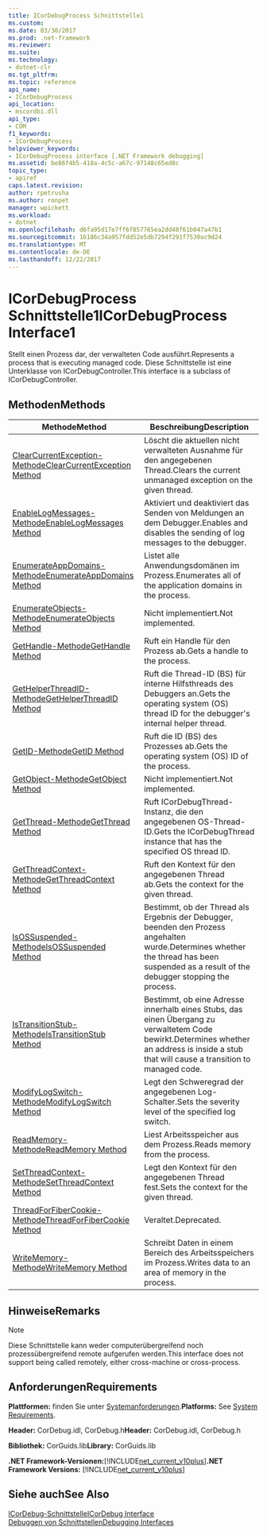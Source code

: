 ```yaml
---
title: ICorDebugProcess Schnittstelle1
ms.custom: 
ms.date: 03/30/2017
ms.prod: .net-framework
ms.reviewer: 
ms.suite: 
ms.technology:
- dotnet-clr
ms.tgt_pltfrm: 
ms.topic: reference
api_name:
- ICorDebugProcess
api_location:
- mscordbi.dll
api_type:
- COM
f1_keywords:
- ICorDebugProcess
helpviewer_keywords:
- ICorDebugProcess interface [.NET Framework debugging]
ms.assetid: be86f4b5-418a-4c5c-a67c-97148c65ed8c
topic_type:
- apiref
caps.latest.revision: 
author: rpetrusha
ms.author: ronpet
manager: wpickett
ms.workload:
- dotnet
ms.openlocfilehash: d6fa95d17e7ff6f857765ea2dd48f61b047a47b1
ms.sourcegitcommit: 16186c34a957fdd52e5db7294f291f7530ac9d24
ms.translationtype: MT
ms.contentlocale: de-DE
ms.lasthandoff: 12/22/2017
---
```

# <a name="icordebugprocess-interface1"></a><span data-ttu-id="5e7c6-102">ICorDebugProcess Schnittstelle1</span><span class="sxs-lookup"><span data-stu-id="5e7c6-102">ICorDebugProcess Interface1</span></span>
<span data-ttu-id="5e7c6-103">Stellt einen Prozess dar, der verwalteten Code ausführt.</span><span class="sxs-lookup"><span data-stu-id="5e7c6-103">Represents a process that is executing managed code.</span></span> <span data-ttu-id="5e7c6-104">Diese Schnittstelle ist eine Unterklasse von ICorDebugController.</span><span class="sxs-lookup"><span data-stu-id="5e7c6-104">This interface is a subclass of ICorDebugController.</span></span>  
  
## <a name="methods"></a><span data-ttu-id="5e7c6-105">Methoden</span><span class="sxs-lookup"><span data-stu-id="5e7c6-105">Methods</span></span>  
  
|<span data-ttu-id="5e7c6-106">Methode</span><span class="sxs-lookup"><span data-stu-id="5e7c6-106">Method</span></span>|<span data-ttu-id="5e7c6-107">Beschreibung</span><span class="sxs-lookup"><span data-stu-id="5e7c6-107">Description</span></span>|  
|------------|-----------------|  
|[<span data-ttu-id="5e7c6-108">ClearCurrentException-Methode</span><span class="sxs-lookup"><span data-stu-id="5e7c6-108">ClearCurrentException Method</span></span>](../../../../docs/framework/unmanaged-api/debugging/icordebugprocess-clearcurrentexception-method.md)|<span data-ttu-id="5e7c6-109">Löscht die aktuellen nicht verwalteten Ausnahme für den angegebenen Thread.</span><span class="sxs-lookup"><span data-stu-id="5e7c6-109">Clears the current unmanaged exception on the given thread.</span></span>|  
|[<span data-ttu-id="5e7c6-110">EnableLogMessages-Methode</span><span class="sxs-lookup"><span data-stu-id="5e7c6-110">EnableLogMessages Method</span></span>](../../../../docs/framework/unmanaged-api/debugging/icordebugprocess-enablelogmessages-method.md)|<span data-ttu-id="5e7c6-111">Aktiviert und deaktiviert das Senden von Meldungen an dem Debugger.</span><span class="sxs-lookup"><span data-stu-id="5e7c6-111">Enables and disables the sending of log messages to the debugger.</span></span>|  
|[<span data-ttu-id="5e7c6-112">EnumerateAppDomains-Methode</span><span class="sxs-lookup"><span data-stu-id="5e7c6-112">EnumerateAppDomains Method</span></span>](../../../../docs/framework/unmanaged-api/debugging/icordebugprocess-enumerateappdomains-method.md)|<span data-ttu-id="5e7c6-113">Listet alle Anwendungsdomänen im Prozess.</span><span class="sxs-lookup"><span data-stu-id="5e7c6-113">Enumerates all of the application domains in the process.</span></span>|  
|[<span data-ttu-id="5e7c6-114">EnumerateObjects-Methode</span><span class="sxs-lookup"><span data-stu-id="5e7c6-114">EnumerateObjects Method</span></span>](../../../../docs/framework/unmanaged-api/debugging/icordebugprocess-enumerateobjects-method.md)|<span data-ttu-id="5e7c6-115">Nicht implementiert.</span><span class="sxs-lookup"><span data-stu-id="5e7c6-115">Not implemented.</span></span>|  
|[<span data-ttu-id="5e7c6-116">GetHandle-Methode</span><span class="sxs-lookup"><span data-stu-id="5e7c6-116">GetHandle Method</span></span>](../../../../docs/framework/unmanaged-api/debugging/icordebugprocess-gethandle-method.md)|<span data-ttu-id="5e7c6-117">Ruft ein Handle für den Prozess ab.</span><span class="sxs-lookup"><span data-stu-id="5e7c6-117">Gets a handle to the process.</span></span>|  
|[<span data-ttu-id="5e7c6-118">GetHelperThreadID-Methode</span><span class="sxs-lookup"><span data-stu-id="5e7c6-118">GetHelperThreadID Method</span></span>](../../../../docs/framework/unmanaged-api/debugging/icordebugprocess-gethelperthreadid-method.md)|<span data-ttu-id="5e7c6-119">Ruft die Thread-ID (BS) für interne Hilfsthreads des Debuggers an.</span><span class="sxs-lookup"><span data-stu-id="5e7c6-119">Gets the operating system (OS) thread ID for the debugger's internal helper thread.</span></span>|  
|[<span data-ttu-id="5e7c6-120">GetID-Methode</span><span class="sxs-lookup"><span data-stu-id="5e7c6-120">GetID Method</span></span>](../../../../docs/framework/unmanaged-api/debugging/icordebugprocess-getid-method.md)|<span data-ttu-id="5e7c6-121">Ruft die ID (BS) des Prozesses ab.</span><span class="sxs-lookup"><span data-stu-id="5e7c6-121">Gets the operating system (OS) ID of the process.</span></span>|  
|[<span data-ttu-id="5e7c6-122">GetObject-Methode</span><span class="sxs-lookup"><span data-stu-id="5e7c6-122">GetObject Method</span></span>](../../../../docs/framework/unmanaged-api/debugging/icordebugprocess-getobject-method.md)|<span data-ttu-id="5e7c6-123">Nicht implementiert.</span><span class="sxs-lookup"><span data-stu-id="5e7c6-123">Not implemented.</span></span>|  
|[<span data-ttu-id="5e7c6-124">GetThread-Methode</span><span class="sxs-lookup"><span data-stu-id="5e7c6-124">GetThread Method</span></span>](../../../../docs/framework/unmanaged-api/debugging/icordebugprocess-getthread-method.md)|<span data-ttu-id="5e7c6-125">Ruft ICorDebugThread-Instanz, die den angegebenen OS-Thread-ID.</span><span class="sxs-lookup"><span data-stu-id="5e7c6-125">Gets the ICorDebugThread instance that has the specified OS thread ID.</span></span>|  
|[<span data-ttu-id="5e7c6-126">GetThreadContext-Methode</span><span class="sxs-lookup"><span data-stu-id="5e7c6-126">GetThreadContext Method</span></span>](../../../../docs/framework/unmanaged-api/debugging/icordebugprocess-getthreadcontext-method.md)|<span data-ttu-id="5e7c6-127">Ruft den Kontext für den angegebenen Thread ab.</span><span class="sxs-lookup"><span data-stu-id="5e7c6-127">Gets the context for the given thread.</span></span>|  
|[<span data-ttu-id="5e7c6-128">IsOSSuspended-Methode</span><span class="sxs-lookup"><span data-stu-id="5e7c6-128">IsOSSuspended Method</span></span>](../../../../docs/framework/unmanaged-api/debugging/icordebugprocess-isossuspended-method.md)|<span data-ttu-id="5e7c6-129">Bestimmt, ob der Thread als Ergebnis der Debugger, beenden den Prozess angehalten wurde.</span><span class="sxs-lookup"><span data-stu-id="5e7c6-129">Determines whether the thread has been suspended as a result of the debugger stopping the process.</span></span>|  
|[<span data-ttu-id="5e7c6-130">IsTransitionStub-Methode</span><span class="sxs-lookup"><span data-stu-id="5e7c6-130">IsTransitionStub Method</span></span>](../../../../docs/framework/unmanaged-api/debugging/icordebugprocess-istransitionstub-method.md)|<span data-ttu-id="5e7c6-131">Bestimmt, ob eine Adresse innerhalb eines Stubs, das einen Übergang zu verwaltetem Code bewirkt.</span><span class="sxs-lookup"><span data-stu-id="5e7c6-131">Determines whether an address is inside a stub that will cause a transition to managed code.</span></span>|  
|[<span data-ttu-id="5e7c6-132">ModifyLogSwitch-Methode</span><span class="sxs-lookup"><span data-stu-id="5e7c6-132">ModifyLogSwitch Method</span></span>](../../../../docs/framework/unmanaged-api/debugging/icordebugprocess-modifylogswitch-method.md)|<span data-ttu-id="5e7c6-133">Legt den Schweregrad der angegebenen Log-Schalter.</span><span class="sxs-lookup"><span data-stu-id="5e7c6-133">Sets the severity level of the specified log switch.</span></span>|  
|[<span data-ttu-id="5e7c6-134">ReadMemory-Methode</span><span class="sxs-lookup"><span data-stu-id="5e7c6-134">ReadMemory Method</span></span>](../../../../docs/framework/unmanaged-api/debugging/icordebugprocess-readmemory-method.md)|<span data-ttu-id="5e7c6-135">Liest Arbeitsspeicher aus dem Prozess.</span><span class="sxs-lookup"><span data-stu-id="5e7c6-135">Reads memory from the process.</span></span>|  
|[<span data-ttu-id="5e7c6-136">SetThreadContext-Methode</span><span class="sxs-lookup"><span data-stu-id="5e7c6-136">SetThreadContext Method</span></span>](../../../../docs/framework/unmanaged-api/debugging/icordebugprocess-setthreadcontext-method.md)|<span data-ttu-id="5e7c6-137">Legt den Kontext für den angegebenen Thread fest.</span><span class="sxs-lookup"><span data-stu-id="5e7c6-137">Sets the context for the given thread.</span></span>|  
|[<span data-ttu-id="5e7c6-138">ThreadForFiberCookie-Methode</span><span class="sxs-lookup"><span data-stu-id="5e7c6-138">ThreadForFiberCookie Method</span></span>](../../../../docs/framework/unmanaged-api/debugging/icordebugprocess-threadforfibercookie-method.md)|<span data-ttu-id="5e7c6-139">Veraltet.</span><span class="sxs-lookup"><span data-stu-id="5e7c6-139">Deprecated.</span></span>|  
|[<span data-ttu-id="5e7c6-140">WriteMemory-Methode</span><span class="sxs-lookup"><span data-stu-id="5e7c6-140">WriteMemory Method</span></span>](../../../../docs/framework/unmanaged-api/debugging/icordebugprocess-writememory-method.md)|<span data-ttu-id="5e7c6-141">Schreibt Daten in einem Bereich des Arbeitsspeichers im Prozess.</span><span class="sxs-lookup"><span data-stu-id="5e7c6-141">Writes data to an area of memory in the process.</span></span>|  
  
## <a name="remarks"></a><span data-ttu-id="5e7c6-142">Hinweise</span><span class="sxs-lookup"><span data-stu-id="5e7c6-142">Remarks</span></span>  
  
> [!NOTE]
>  <span data-ttu-id="5e7c6-143">Diese Schnittstelle kann weder computerübergreifend noch prozessübergreifend remote aufgerufen werden.</span><span class="sxs-lookup"><span data-stu-id="5e7c6-143">This interface does not support being called remotely, either cross-machine or cross-process.</span></span>  
  
## <a name="requirements"></a><span data-ttu-id="5e7c6-144">Anforderungen</span><span class="sxs-lookup"><span data-stu-id="5e7c6-144">Requirements</span></span>  
 <span data-ttu-id="5e7c6-145">**Plattformen:** finden Sie unter [Systemanforderungen](../../../../docs/framework/get-started/system-requirements.md).</span><span class="sxs-lookup"><span data-stu-id="5e7c6-145">**Platforms:** See [System Requirements](../../../../docs/framework/get-started/system-requirements.md).</span></span>  
  
 <span data-ttu-id="5e7c6-146">**Header:** CorDebug.idl, CorDebug.h</span><span class="sxs-lookup"><span data-stu-id="5e7c6-146">**Header:** CorDebug.idl, CorDebug.h</span></span>  
  
 <span data-ttu-id="5e7c6-147">**Bibliothek:** CorGuids.lib</span><span class="sxs-lookup"><span data-stu-id="5e7c6-147">**Library:** CorGuids.lib</span></span>  
  
 <span data-ttu-id="5e7c6-148">**.NET Framework-Versionen:**[!INCLUDE[net_current_v10plus](../../../../includes/net-current-v10plus-md.md)]</span><span class="sxs-lookup"><span data-stu-id="5e7c6-148">**.NET Framework Versions:** [!INCLUDE[net_current_v10plus](../../../../includes/net-current-v10plus-md.md)]</span></span>  
  
## <a name="see-also"></a><span data-ttu-id="5e7c6-149">Siehe auch</span><span class="sxs-lookup"><span data-stu-id="5e7c6-149">See Also</span></span>  
 [<span data-ttu-id="5e7c6-150">ICorDebug-Schnittstelle</span><span class="sxs-lookup"><span data-stu-id="5e7c6-150">ICorDebug Interface</span></span>](../../../../docs/framework/unmanaged-api/debugging/icordebug-interface.md)  
 [<span data-ttu-id="5e7c6-151">Debuggen von Schnittstellen</span><span class="sxs-lookup"><span data-stu-id="5e7c6-151">Debugging Interfaces</span></span>](../../../../docs/framework/unmanaged-api/debugging/debugging-interfaces.md)
